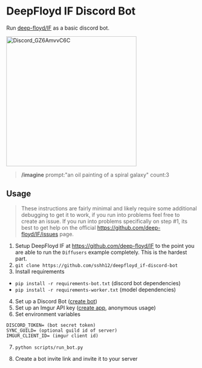 # DeepFloyd IF Discord Bot

Run [deep-floyd/IF](https://github.com/deep-floyd/IF) as a basic discord bot.

<img width="344" alt="Discord_GZ6AmvvC6C" src="https://user-images.githubusercontent.com/6625384/236647785-fd66ba83-856f-4c18-8313-f4a214f7ade0.png">

> **/imagine** prompt:"an oil painting of a spiral galaxy" count:3

## Usage

> These instructions are fairly minimal and likely require some additional debugging to get it to work, if you run into problems feel free to create an issue. If you run into problems specifically on step #1, its best to get help on the official https://github.com/deep-floyd/IF/issues page.

1. Setup DeepFloyd IF at https://github.com/deep-floyd/IF to the point you are able to run the `Diffusers` example completely. This is the hardest part.
2. `git clone https://github.com/sshh12/deepfloyd_if-discord-bot`
3. Install requirements

- `pip install -r requirements-bot.txt` (discord bot dependencies)
- `pip install -r requirements-worker.txt` (model dependencies)

4. Set up a Discord Bot ([create bot](https://discord.com/developers/applications/))
5. Set up an Imgur API key ([create app](https://api.imgur.com/oauth2/addclient), anonymous usage)
6. Set environment variables

```
DISCORD_TOKEN= (bot secret token)
SYNC_GUILD= (optional guild id of server)
IMGUR_CLIENT_ID= (imgur client id)
```

7. `python scripts/run_bot.py`

8. Create a bot invite link and invite it to your server
